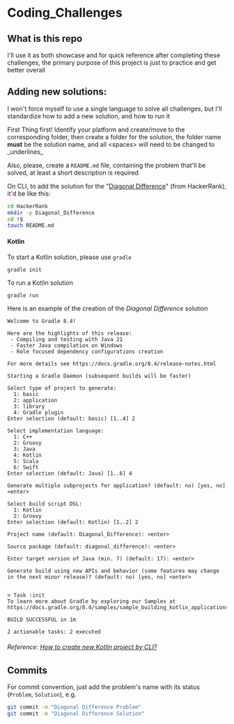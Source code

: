 # Coding_Challenges

## What is this repo

I'll use it as both showcase and for quick reference after completing these challenges, the primary purpose of this project is just to practice and get better overall

## Adding new solutions:
I won't force myself to use a single language to solve all challenges, but I'll standardize how to add a new solution, and how to run it  

First Thing first! Identify your platform and create/move to the corresponding folder, then create a folder for the solution, the folder name **must** be the solution name, and all \<spaces\> will need to be changed to \_underlines\_  

Also, please, create a `README.md` file, containing the problem that'll be solved, at least a short description is required

On CLI, to add the solution for the "[Diagonal Difference](https://www.hackerrank.com/challenges/diagonal-difference/problem?isFullScreen=true)" (from HackerRank), it'd be like this:

```bash
cd HackerRank
mkdir -p Diagonal_Difference
cd !$
touch README.md

```

#### Kotlin

To start a Kotlin solution, please use `gradle`
```
gradle init
```

To run a Kotlin solution
```
gradle run
```


Here is an example of the creation of the _Diagonal Difference_ solution
```
Welcome to Gradle 8.4!

Here are the highlights of this release:
 - Compiling and testing with Java 21
 - Faster Java compilation on Windows
 - Role focused dependency configurations creation

For more details see https://docs.gradle.org/8.4/release-notes.html

Starting a Gradle Daemon (subsequent builds will be faster)

Select type of project to generate:
  1: basic
  2: application
  3: library
  4: Gradle plugin
Enter selection (default: basic) [1..4] 2

Select implementation language:
  1: C++
  2: Groovy
  3: Java
  4: Kotlin
  5: Scala
  6: Swift
Enter selection (default: Java) [1..6] 4

Generate multiple subprojects for application? (default: no) [yes, no]   <enter>

Select build script DSL:
  1: Kotlin
  2: Groovy
Enter selection (default: Kotlin) [1..2] 2

Project name (default: Diagonal_Difference): <enter>

Source package (default: diagonal_difference): <enter>

Enter target version of Java (min. 7) (default: 17): <enter>

Generate build using new APIs and behavior (some features may change in the next minor release)? (default: no) [yes, no] <enter>


> Task :init
To learn more about Gradle by exploring our Samples at https://docs.gradle.org/8.4/samples/sample_building_kotlin_applications.html

BUILD SUCCESSFUL in 1m

2 actionable tasks: 2 executed
```

###### Reference: [How to create new Kotlin project by CLI?](https://stackoverflow.com/questions/69081703/how-to-create-new-kotlin-project-by-cli)

## Commits
For commit convention, just add the problem's name with its status (`Problem`, `Solution`), e.g.
```bash
git commit -m "Diagonal Difference Problem"
git commit -m "Diagonal Difference Solution"
```
